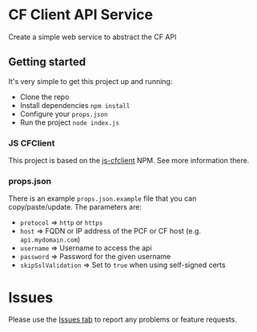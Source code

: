 # CF Client API Service
Create a simple web service to abstract the CF API

## Getting started
It's very simple to get this project up and running:

* Clone the repo
* Install dependencies `npm install`
* Configure your `props.json`
* Run the project `node index.js`

### JS CFClient
This project is based on the [js-cfclient](https://github.com/ecs-jbariel/js-cfclient) NPM.  See more information there.

### props.json
There is an example `props.json.example` file that you can copy/paste/update.  The parameters are:

* `protocol` => `http` or `https`
* `host` => FQDN or IP address of the PCF or CF host (e.g. `api.mydomain.com`)
* `username` => Username to access the api
* `password` => Password for the given username
* `skipSslValidation` => Set to `true` when using self-signed certs

# Issues
Please use the [Issues tab](../../issues) to report any problems or feature requests.
